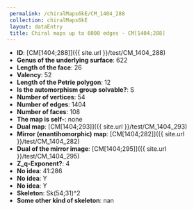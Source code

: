 ```yaml
--- 
 permalink: /chiralMaps6kE/CM_1404_288 
 collection: chiralMaps6kE
 layout: dataEntry
 title: Chiral maps up to 6000 edges - CM[1404;288]
---
```


- **ID**: [CM[1404;288]]({{ site.url }}/test/CM_1404_288)
- **Genus of the underlying surface**: 622
- **Length of the face**: 26
- **Valency**: 52
- **Length of the Petrie polygon**: 12
- **Is the automorphism group solvable?**: S
- **Number of vertices**: 54
- **Number of edges**: 1404
- **Number of faces**: 108
- **The map is self-**: none
- **Dual map**: [CM[1404;293]]({{ site.url }}/test/CM_1404_293)
- **Mirror (enantihomorphic) map**: [CM[1404;282]]({{ site.url }}/test/CM_1404_282)
- **Dual of the mirror image**: [CM[1404;295]]({{ site.url }}/test/CM_1404_295)
- **Z_q-Exponent?**: 4
- **No idea**:  41:286
- **No idea**: Y
- **No idea**: Y
- **Skeleton**: Sk(54;31)^2
- **Some other kind of skeleton**: nan
